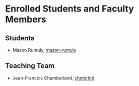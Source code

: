 # Enrolled Students and Faculty Members


## Students
* Mason Rumuly, [mason-rumuly](https://github.com/mason-rumuly)


## Teaching Team

* Jean-Francois Chamberland, [chmbrlnd](https://github.com/chmbrlnd)

